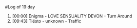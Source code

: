 #Log of 19 day

1. [00:00] Enigma - LOVE SENSUALITY DEVON - Turn Around
1. [09:43] Tiësto - unknown - Traffic
